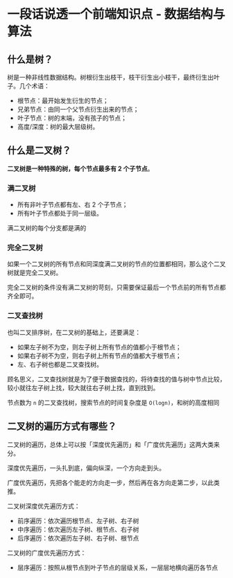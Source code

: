 # 一段话说透一个前端知识点 - 数据结构与算法

## 什么是树？

树是一种非线性数据结构。树根衍生出枝干，枝干衍生出小枝干，最终衍生出叶子。几个术语：

* 根节点：最开始发生衍生的节点；
* 兄弟节点：由同一个父节点衍生出来的节点；
* 叶子节点：树的末端，没有孩子的节点；
* 高度/深度：树的最大层级树。

## 什么是二叉树？

**二叉树是一种特殊的树，每个节点最多有 2 个子节点**。

### 满二叉树

* 所有非叶子节点都有左、右 2 个子节点；
* 所有叶子节点都处于同一层级。

满二叉树的每个分支都是满的

### 完全二叉树

如果一个二叉树的所有节点和同深度满二叉树的节点的位置都相同，那么这个二叉树就是完全二叉树。

完全二叉树的条件没有满二叉树的苛刻，只需要保证最后一个节点前的所有节点都齐全即可。

### 二叉查找树

也叫二叉排序树，在二叉树的基础上，还要满足：

* 如果左子树不为空，则左子树上所有节点的值都小于根节点；
* 如果右子树不为空，则右子树上所有节点的值都大于根节点；
* 左、右子树也都是二叉查找树。

顾名思义，二叉查找树就是为了便于数据查找的，将待查找的值与树中节点比较，较小就往左子树上找，较大就往右子树上找，直到找到。

节点数为 `n` 的二叉查找树，搜索节点的时间复杂度是 `O(logn)`，和树的高度相同

## 二叉树的遍历方式有哪些？

二叉树的遍历，总体上可以按「深度优先遍历」和「广度优先遍历」这两大类来分。

深度优先遍历，一头扎到底，偏向纵深，一个方向走到头。

广度优先遍历，先把各个能走的方向走一步，然后再在各方向走第二步，以此类推。

二叉树深度优先遍历方式：

* 前序遍历：依次遍历根节点、左子树、右子树
* 中序遍历：依次遍历左子树、根节点、右子树
* 后序遍历：依次遍历左子树、右子树、根节点

二叉树的广度优先遍历方式：

* 层序遍历：按照从根节点到叶子节点的层级关系，一层层地横向遍历各节点
